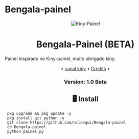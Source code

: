 # Bengala-painel

<p align="center" ><img alt="Kiny-Painel" src="https://raw.githubusercontent.com/MicaelliMedeiros/micaellimedeiros/master/image/computer-illustration.png"></p>

<h1 align="center">Bengala-Painel (BETA)</h1>
<p align="center">
  
  
<p>Painel inspirado no Kiny-painel, muito obrigado kiny.</p>



<p align="center">•
  <a href="https://youtube.com/channel/UC1aTvkvmTVO7OJ6oixtJo8w">canal kiny</a> •
  <a href="https://github.com/Kiny-Kiny/Kiny-Painel/blob/master/README.md#-credits">Credits</a> •

</p>

<h3><p align="center">Version: 1.0 Beta</p></h3>
 
<h2 align="center">🖥 Install</h2>



```
 pkg upgrade && pkg update -y
 pkg install git python -y
 git clone https://github.com/nilosqui/Bengala-painel
 cd Bengala-painel
 python painel.py
```



